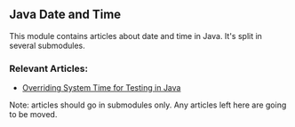 ## Java Date and Time

This module contains articles about date and time in Java. It's split in several submodules.

### Relevant Articles: 
- [Overriding System Time for Testing in Java](https://www.baeldung.com/java-override-system-time)

Note: articles should go in submodules only. Any articles left here are going to be moved.